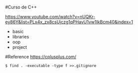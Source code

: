 #Curso de C++

https://www.youtube.com/watch?v=nUQKr-ey86Y&list=PLx4x_zx8csUjczg1qPHavU1vw1IkBcm40&index=1

- basic
- libraries
- oop
- project

#Reference
https://cplusplus.com/


```shell script
$ find . -executable -type f >>.gitignore
```
